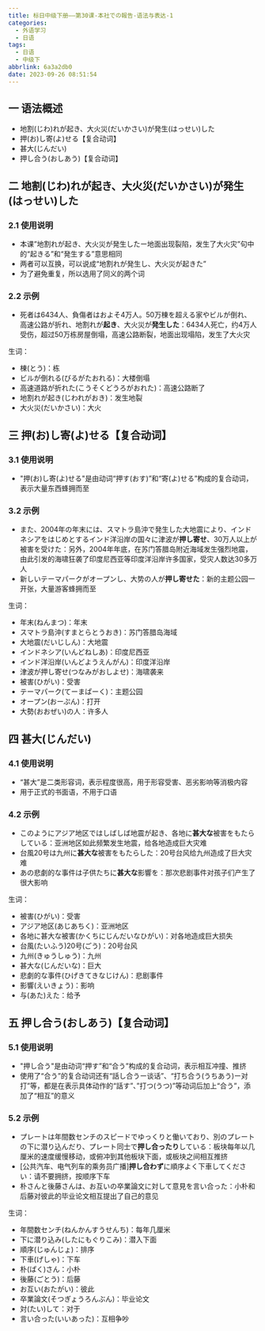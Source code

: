 ```yaml
---
title: 标日中级下册——第30课-本社での報告-语法与表达-1
categories:
  - 外语学习
  - 日语
tags:
  - 日语
  - 中级下
abbrlink: 6a3a2db0
date: 2023-09-26 08:51:54
---
```

## 一 语法概述

*  地割(じわ)れが起き、大火災(だいかさい)が発生(はっせい)した
* 押(お)し寄(よ)せる【复合动词】
* 甚大(じんだい)
* 押し合う(おしあう)【复合动词】

<!--more-->

## 二  地割(じわ)れが起き、大火災(だいかさい)が発生(はっせい)した

### 2.1 使用说明

* 本课”地割れが起き、大火災が発生したー地面出现裂陷，发生了大火灾”句中的“起きる”和“発生する”意思相同
* 两者可以互换，可以说成“地割れが発生し、大火災が起きた”
* 为了避免重复，所以选用了同义的两个词

### 2.2 示例

* 死者は6434人、負傷者はおよそ4万人。50万棟を超える家やビルが倒れ、高速公路が折れ、地割れが**起き**、大火災が**発生した**：6434人死亡，约4万人受伤，超过50万栋房屋倒塌，高速公路断裂，地面出现塌陷，发生了大火灾

生词：

* 棟(とう)：栋
* ビルが倒れる(びるがたおれる)：大楼倒塌
* 高速道路が折れた(こうそくどうろがおれた)：高速公路断了
* 地割れが起き(じわれがおき)：发生地裂
* 大火災(だいかさい)：大火

## 三 押(お)し寄(よ)せる【复合动词】

### 3.1 使用说明

* "押(お)し寄(よ)せる"是由动词“押す(おす)”和“寄(よ)せる”构成的复合动词，表示大量东西蜂拥而至

### 3.2 示例

* また、2004年の年末には、スマトラ島沖で発生した大地震により、インドネシアをはじめとするインド洋沿岸の国々に津波が**押し寄せ**、30万人以上が被害を受けた：另外，2004年年底，在苏门答腊岛附近海域发生强烈地震，由此引发的海啸狂袭了印度尼西亚等印度洋沿岸许多国家，受灾人数达30多万人
* 新しいテーマパークがオープンし、大势の人が**押し寄せた**：新的主题公园一开张，大量游客蜂拥而至

生词：

* 年末(ねんまつ)：年末
* スマトラ島沖(すまとらとうおき)：苏门答腊岛海域
* 大地震(だいじしん)：大地震
* インドネシア(いんどねしあ)：印度尼西亚
* インド洋沿岸(いんどようえんがん)：印度洋沿岸
* 津波が押し寄せ(つなみがおしよせ)：海啸袭来
* 被害(ひがい)：受害
* テーマパーク(てーまぱーく)：主题公园
* オープン(おーぷん)：打开
* 大勢(おおぜい)の人：许多人

## 四 甚大(じんだい)

### 4.1 使用说明

* “甚大”是二类形容词，表示程度很高，用于形容受害、恶劣影响等消极内容
* 用于正式的书面语，不用于口语

### 4.2 示例

* このようにアジア地区ではしばしば地震が起き、各地に**甚大な**被害をもたらしている：亚洲地区如此频繁发生地震，给各地造成巨大灾难
* 台風20号は九州に**甚大な**被害をもたらした：20号台风给九州造成了巨大灾难
* あの悲劇的な事件は子供たちに**甚大な**影響を：那次悲剧事件对孩子们产生了很大影响

生词：

* 被害(ひがい)：受害
* アジア地区(あじあちく)：亚洲地区
* 各地に甚大な被害(かくちにじんだいなひがい)：对各地造成巨大损失
* 台風(たいふう)20号(ごう)：20号台风
* 九州(きゅうしゅう)：九州
* 甚大な(じんだいな)：巨大
* 悲劇的な事件(ひげきてきなじけん)：悲剧事件
* 影響(えいきょう)：影响
* 与(あた)えた：给予

## 五 押し合う(おしあう)【复合动词】

### 5.1 使用说明

* "押し合う"是由动词“押す”和“合う”构成的复合动词，表示相互冲撞、推挤
* 使用了“合う”的复合动词还有“話し合うー谈话”、“打ち合う(うちあう)ー对打”等，都是在表示具体动作的“話す”、”打つ(うつ)”等动词后加上“合う”，添加了“相互”的意义

### 5.2 示例

* プレートは年間数センチのスピードでゆっくりと働いており、別のプレートの下に潜り込んだり、プレート同士で**押し合ったり**している：板块每年以几厘米的速度缓慢移动，或俯冲到其他板块下面，或板块之间相互推挤
* [公共汽车、电气列车的乘务员广播]**押し合わず**に順序よく下車してください：请不要拥挤，按顺序下车
* 朴さんと後藤さんは、お互いの卒業論文に対して意見を言い合った：小朴和后藤对彼此的毕业论文相互提出了自己的意见

生词：

* 年間数センチ(ねんかんすうせんち)：每年几厘米
* 下に潜り込み(したにもぐりこみ)：潜入下面
* 順序(じゅんじょ)：排序
* 下車(げしゃ)：下车
* 朴(ぱく)さん：小朴
* 後藤(ごとう)：后藤
* お互い(おたがい)：彼此
* 卒業論文(そつぎょうろんぶん)：毕业论文
* 対(たい)して：对于
* 言い合った(いいあった)：互相争吵
